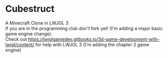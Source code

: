 # Cubestruct
A Minecraft Clone in LWJGL 3
<br>
If you are in the programming club don't fork yet! (I'm adding a major basic game engine change).
<br>
Check out https://lwjglgamedev.gitbooks.io/3d-game-development-with-lwjgl/content/ for help with LWJGL 3 (I'm adding the chapter 2 game engine)
